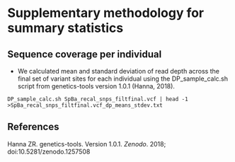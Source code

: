 # Supplementary methodology for summary statistics

## Sequence coverage per individual

* We calculated mean and standard deviation of read depth across the final set of variant sites for each individual using the DP_sample_calc.sh script from genetics-tools version 1.0.1 (Hanna, 2018).

```
DP_sample_calc.sh SpBa_recal_snps_filtfinal.vcf | head -1 >SpBa_recal_snps_filtfinal.vcf_dp_means_stdev.txt
```

## References

Hanna ZR. genetics-tools. Version 1.0.1. *Zenodo*. 2018; doi:10.5281/zenodo.1257508
